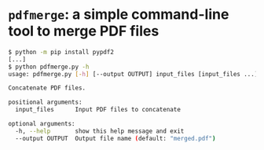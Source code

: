 # `pdfmerge`: a simple command-line tool to merge PDF files

```bash
$ python -m pip install pypdf2
[...]
$ python pdfmerge.py -h
usage: pdfmerge.py [-h] [--output OUTPUT] input_files [input_files ...]

Concatenate PDF files.

positional arguments:
  input_files      Input PDF files to concatenate

optional arguments:
  -h, --help       show this help message and exit
  --output OUTPUT  Output file name (default: "merged.pdf")
```
